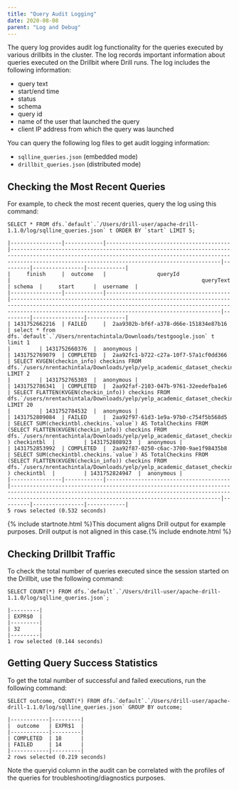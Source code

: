 ```yaml
---
title: "Query Audit Logging"
date: 2020-08-08
parent: "Log and Debug"
---
```

The query log provides audit log functionality for the queries executed by various drillbits in the cluster. The log records important information about queries executed on the Drillbit where Drill runs. The log includes the following information:  

* query text
* start/end time
* status
* schema
* query id
* name of the user that launched the query
* client IP address from which the query was launched 

You can query the following log files to get audit logging information:

* `sqlline_queries.json` (embedded mode) 
* `drillbit_queries.json` (distributed mode)

## Checking the Most Recent Queries

For example, to check the most recent queries, query the log using this command:

    SELECT * FROM dfs.`default`.`/Users/drill-user/apache-drill-1.1.0/log/sqlline_queries.json` t ORDER BY `start` LIMIT 5;

    |----------------|------------|---------------------------------------|--------------------------------------------------------------------------------------------------------------------------------------------------------------------------------------------------------------|---------|----------------|------------|
    |     finish     |  outcome   |                queryId                |                                                            queryText                                                                                                                                         | schema  |     start      |  username  |
    |----------------|------------|---------------------------------------|--------------------------------------------------------------------------------------------------------------------------------------------------------------------------------------------------------------|---------|----------------|------------|
    | 1431752662216  | FAILED     |  2aa9302b-bf6f-a378-d66e-151834e87b16 | select * from dfs.`default`.`/Users/nrentachintala/Downloads/testgoogle.json` t limit 1                                                                                                                      |         | 1431752660376  |  anonymous |
    | 1431752769079  | COMPLETED  |  2aa92fc1-b722-c27a-10f7-57a1cf0dd366 | SELECT KVGEN(checkin_info) checkins FROM dfs.`/users/nrentachintala/Downloads/yelp/yelp_academic_dataset_checkin.json` LIMIT 2                                                                               |         | 1431752765303  |  anonymous |
    | 1431752786341  | COMPLETED  |  2aa92faf-2103-047b-9761-32eedefba1e6 | SELECT FLATTEN(KVGEN(checkin_info)) checkins FROM dfs.`/users/nrentachintala/Downloads/yelp/yelp_academic_dataset_checkin.json` LIMIT 20                                                                     |         | 1431752784532  |  anonymous |
    | 1431752809084  | FAILED     |  2aa92f97-61d3-1e9a-97b0-c754f5b568d5 | SELECT SUM(checkintbl.checkins.`value`) AS TotalCheckins FROM (SELECT FLATTEN(KVGEN(checkin_info)) checkins FROM dfs.`/users/nrentachintala/Downloads/yelp/yelp_academic_dataset_checkin.json` ) checkintbl  |         | 1431752808923  |  anonymous |
    | 1431752853992  | COMPLETED  |  2aa92f87-0250-c6ac-3700-9ae1f98435b8 | SELECT SUM(checkintbl.checkins.`value`) AS TotalCheckins FROM (SELECT FLATTEN(KVGEN(checkin_info)) checkins FROM dfs.`/users/nrentachintala/Downloads/yelp/yelp_academic_dataset_checkin.json` ) checkintbl  |         | 1431752824947  |  anonymous |
    |----------------|------------|---------------------------------------|--------------------------------------------------------------------------------------------------------------------------------------------------------------------------------------------------------------|---------|----------------|------------|
    5 rows selected (0.532 seconds)

{% include startnote.html %}This document aligns Drill output for example purposes. Drill output is not aligned in this case.{% include endnote.html %}

## Checking Drillbit Traffic

To check the total number of queries executed since the session started on the Drillbit, use the following command:

    SELECT COUNT(*) FROM dfs.`default`.`/Users/drill-user/apache-drill-1.1.0/log/sqlline_queries.json`;

    |---------|
    | EXPR$0  |
    |---------|
    | 32      |
    |---------|
    1 row selected (0.144 seconds)

## Getting Query Success Statistics

To get the total number of successful and failed executions, run the following command:

    SELECT outcome, COUNT(*) FROM dfs.`default`.`/Users/drill-user/apache-drill-1.1.0/log/sqlline_queries.json` GROUP BY outcome;

    |------------|---------|
    |  outcome   | EXPR$1  |
    |------------|---------|
    | COMPLETED  | 18      |
    | FAILED     | 14      |
    |------------|---------|
    2 rows selected (0.219 seconds)

Note the queryid column in the audit can be correlated with the profiles of the queries for troubleshooting/diagnostics purposes.
